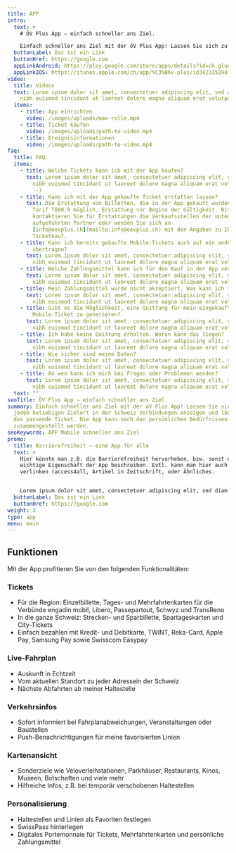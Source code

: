 ```yaml
---
title: APP
intro:
  text: >
    # ÖV Plus App – einfach schneller ans Ziel.

    Einfach schneller ans Ziel mit der öV Plus App! Lassen Sie sich zu jedem beliebigen Zielort in der Schweiz Verbindungen anzeigen und lösen Sie das passende Ticket. Die App kann nach den persönlichen Bedürfnissen zusammengestellt werden.
  buttonLabel: Das ist ein Link
  buttonHref: https://google.com
  appLinkAndroid: https://play.google.com/store/apps/details?id=ch.glue.android.mezi
  appLinkIOS: https://itunes.apple.com/ch/app/%C3%B6v-plus/id342335298?mt=8
video:
  title: Videos
  text: Lorem ipsum dolor sit amet, consectetuer adipiscing elit, sed diam nonummy
    nibh euismod tincidunt ut laoreet dolore magna aliquam erat volutpat.
  items:
    - title: App einrichten
      video: /images/uploads/max-rolle.mp4
    - title: Ticket kaufen
      video: /images/uploads/path-to-video.mp4
    - title: Ereignisinformationen
      video: /images/uploads/path-to-video.mp4
faq:
  title: FAQ
  items:
    - title: Welche Tickets kann ich mit der App kaufen?
      text: Lorem ipsum dolor sit amet, consectetuer adipiscing elit, sed diam nonummy
        nibh euismod tincidunt ut laoreet dolore magna aliquam erat volutpat.
        :-)
    - title: Kann ich mit der App gekaufte Ticket erstatten lassen?
      text: Die Erstattung von Billetten, die in der App gekauft wurden, ist gemäss
        Tarif T600.9 möglich. Erstattung vor Beginn der Gültigkeit. Bitte
        kontaktieren Sie für Erstattungen die Verkaufsstellen der unten
        aufgeführten Partner oder wenden Sie sich an
        [info@oevplus.ch](mailto:info@oevplus.ch) mit den Angaben zu Ihrem
        Ticketkauf.
    - title: Kann ich bereits gekaufte Mobile-Tickets auch auf ein anderes Smartphone
        übertragen?
      text: Lorem ipsum dolor sit amet, consectetuer adipiscing elit, sed diam nonummy
        nibh euismod tincidunt ut laoreet dolore magna aliquam erat volutpat.
    - title: Welche Zahlungsmittel kann ich für den Kauf in der App verwenden?
      text: Lorem ipsum dolor sit amet, consectetuer adipiscing elit, sed diam nonummy
        nibh euismod tincidunt ut laoreet dolore magna aliquam erat volutpat.
    - title: Mein Zahlungsmittel wurde nicht akzeptiert. Was kann ich tun?
      text: Lorem ipsum dolor sit amet, consectetuer adipiscing elit, sed diam nonummy
        nibh euismod tincidunt ut laoreet dolore magna aliquam erat volutpat.
    - title: Gibt es die Möglichkeit, eine Quittung für mein eingekauftes
        Mobile-Ticket zu generieren?
      text: Lorem ipsum dolor sit amet, consectetuer adipiscing elit, sed diam nonummy
        nibh euismod tincidunt ut laoreet dolore magna aliquam erat volutpat.
    - title: Ich habe keine Quittung erhalten. Woran kann das liegen?
      text: Lorem ipsum dolor sit amet, consectetuer adipiscing elit, sed diam nonummy
        nibh euismod tincidunt ut laoreet dolore magna aliquam erat volutpat.
    - title: Wie sicher sind meine Daten?
      text: Lorem ipsum dolor sit amet, consectetuer adipiscing elit, sed diam nonummy
        nibh euismod tincidunt ut laoreet dolore magna aliquam erat volutpat.
    - title: An wen kann ich mich bei Fragen oder Problemen wenden?
      text: Lorem ipsum dolor sit amet, consectetuer adipiscing elit, sed diam nonummy
        nibh euismod tincidunt ut laoreet dolore magna aliquam erat volutpat.
  text: ""
seoTitle: ÖV Plus App – einfach schneller ans Ziel.
summary: Einfach schneller ans Ziel mit der öV Plus App! Lassen Sie sich zu
  jedem beliebigen Zielort in der Schweiz Verbindungen anzeigen und lösen Sie
  das passende Ticket. Die App kann nach den persönlichen Bedürfnissen
  zusammengestellt werden.
seoKeywords: APP Mobile schneller ans Ziel
promo:
  title: Barrierefreiheit – eine App für alle
  text: >
    Hier könnte man z.B. die Barrierefreiheit hervorheben, bzw. sonst eine
    wichtige Eigenschaft der App beschreiben. Evtl. kann man hier auch etwas
    verlinken (access4all, Artikel in Zeitschrift, oder Ähnliches.


    Lorem ipsum dolor sit amet, consectetuer adipiscing elit, sed diam nonummy nibh euismod tincidunt ut laoreet dolore magna aliquam erat volutpat. Ut wisi enim ad minim veniam, quis nostrud exerci tation ullamcorper suscipit lobortis nisl ut aliquip ex Lorem ipsum dolor sit amet, consectetuer adipiscing elit, sed diam nonummy nibh euismod tincidunt ut laoreet dolore magna aliquam erat volutpat..
  buttonLabel: Das ist ein Link
  buttonHref: https://google.com
weight: 3
type: app
menu: main
---
```


## Funktionen
Mit der App profitieren Sie von den folgenden Funktionalitäten:

### Tickets
- Für die Region: Einzelbillette, Tages- und Mehrfahrtenkarten für die Verbünde engadin mobil, Libero, Passepartout, Schwyz und TransReno
- In die ganze Schweiz: Strecken- und Sparbillette, Spartageskarten und City-Tickets
- Einfach bezahlen mit Kredit- und Debitkarte, TWINT, Reka-Card, Apple Pay, Samsung Pay sowie Swisscom Easypay

### Live-Fahrplan
- Auskunft in Echtzeit
- Vom aktuellen Standort zu jeder Adressein der Schweiz
- Nächste Abfahrten ab meiner Haltestelle

### Verkehrsinfos
- Sofort informiert bei Fahrplanabweichungen, Veranstaltungen oder Baustellen
- Push-Benachrichtigungen für meine favorisierten Linien

### Kartenansicht
- Sonderziele wie Veloverleihstationen, Parkhäuser, Restaurants, Kinos, Museen, Botschaften und viele mehr
- Hilfreiche Infos, z.B. bei temporär verschobenen Haltestellen

### Personalisierung
- Haltestellen und Linien als Favoriten festlegen
- SwissPass hinterlegen
- Digitales Portemonnaie für Tickets, Mehrfahrtenkarten und persönliche Zahlungsmittel
